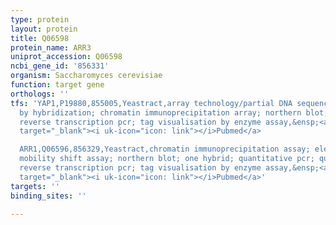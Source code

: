 ```yaml
---
type: protein
layout: protein
title: Q06598
protein_name: ARR3
uniprot_accession: Q06598
ncbi_gene_id: '856331'
organism: Saccharomyces cerevisiae
function: target gene
orthologs: ''
tfs: 'YAP1,P19880,855005,Yeastract,array technology/partial DNA sequence identification
  by hybridization; chromatin immunoprecipitation array; northern blot; quantitative
  reverse transcription pcr; tag visualisation by enzyme assay,&ensp;<a href="https://www.ncbi.nlm.nih.gov/pubmed/?term=15147884%5Buid%5D+OR+18593383%5Buid%5D+OR+18627600%5Buid%5D+OR+24170807%5Buid%5D+OR+15575969%5Buid%5D+OR+30025855%5Buid%5D"
  target="_blank"><i uk-icon="icon: link"></i>Pubmed</a>

  ARR1,Q06596,856329,Yeastract,chromatin immunoprecipitation assay; electrophoretic
  mobility shift assay; northern blot; one hybrid; quantitative pcr; quantitative
  reverse transcription pcr; tag visualisation by enzyme assay,&ensp;<a href="https://www.ncbi.nlm.nih.gov/pubmed/?term=15147884%5Buid%5D+OR+26711267%5Buid%5D+OR+18593383%5Buid%5D+OR+17200139%5Buid%5D+OR+26276098%5Buid%5D+OR+24170807%5Buid%5D+OR+14978214%5Buid%5D+OR+18294968%5Buid%5D+OR+30025855%5Buid%5D"
  target="_blank"><i uk-icon="icon: link"></i>Pubmed</a>'
targets: ''
binding_sites: ''

---
```

